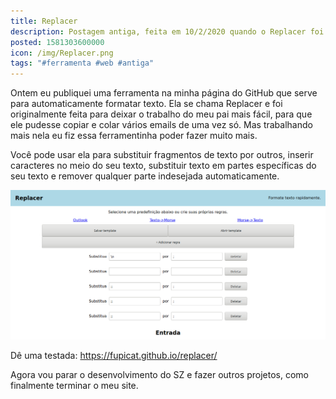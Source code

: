 ```yaml
---
title: Replacer
description: Postagem antiga, feita em 10/2/2020 quando o Replacer foi criado.
posted: 1581303600000
icon: /img/Replacer.png
tags: "#ferramenta #web #antiga"
---
```

Ontem eu publiquei uma ferramenta na minha página do GitHub que serve para automaticamente formatar texto. Ela se chama Replacer e foi originalmente feita para deixar o trabalho do meu pai mais fácil, para que ele pudesse copiar e colar vários emails de uma vez só. Mas trabalhando mais nela eu fiz essa ferramentinha poder fazer muito mais.

Você pode usar ela para substituir fragmentos de texto por outros, inserir caracteres no meio do seu texto, substituir texto em partes específicas do seu texto e remover qualquer parte indesejada automaticamente.

![](/img/ReplacerScreenshot.png)

Dê uma testada: https://fupicat.github.io/replacer/

Agora vou parar o desenvolvimento do SZ e fazer outros projetos, como finalmente terminar o meu site.
